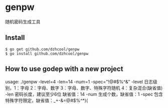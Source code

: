 # genpw
随机密码生成工具

## Install

```console
$ go get github.com/dzhcool/genpw
$ go install github.com/dzhcool/genpw
```

## How to use godep with a new project
usage: ./genpw -level=4 -len=14 -num=1 -spec="!@#$%^&"
        -level 	日志级别，1：字母 2：字母、数字 3：字母、数字、特殊字符随机 4：复杂混合(缺省值)
        -len   	密码长度，建议至少6位 缺省值：14
        -num   	生成个数，缺省值：1
        -spec  	包含特殊字符限定，缺省值：_+-&=@#$%^*)(
